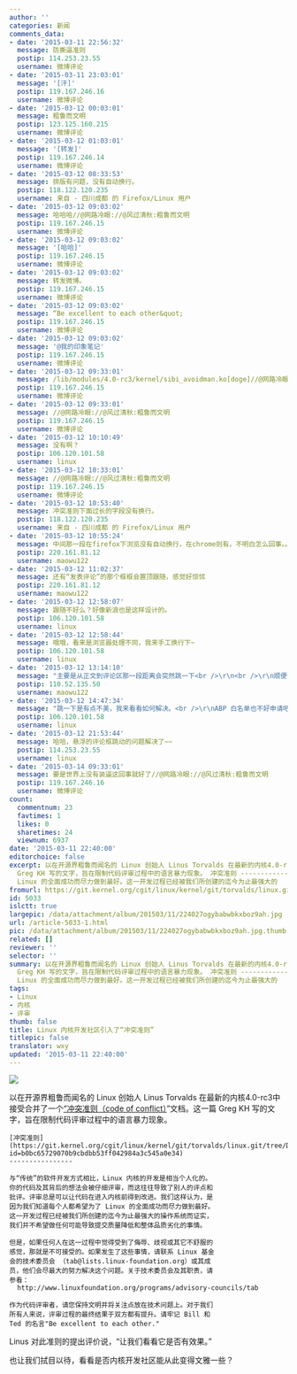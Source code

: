 ```yaml
---
author: ''
categories: 新闻
comments_data:
- date: '2015-03-11 22:56:32'
  message: 防撕逼准则
  postip: 114.253.23.55
  username: 微博评论
- date: '2015-03-11 23:03:01'
  message: '[汗]'
  postip: 119.167.246.16
  username: 微博评论
- date: '2015-03-12 00:03:01'
  message: 粗鲁而文明
  postip: 123.125.160.215
  username: 微博评论
- date: '2015-03-12 01:03:01'
  message: '[转发]'
  postip: 119.167.246.14
  username: 微博评论
- date: '2015-03-12 08:33:53'
  message: 排版有问题，没有自动换行。
  postip: 118.122.120.235
  username: 来自 - 四川成都 的 Firefox/Linux 用户
- date: '2015-03-12 09:03:02'
  message: 哈哈哈//@网路冷眼://@风过清秋:粗鲁而文明
  postip: 119.167.246.15
  username: 微博评论
- date: '2015-03-12 09:03:02'
  message: '[哈哈]'
  postip: 119.167.246.15
  username: 微博评论
- date: '2015-03-12 09:03:02'
  message: 转发微博。
  postip: 119.167.246.15
  username: 微博评论
- date: '2015-03-12 09:03:02'
  message: “Be excellent to each other&quot;
  postip: 119.167.246.15
  username: 微博评论
- date: '2015-03-12 09:03:02'
  message: '@我的印象笔记'
  postip: 119.167.246.15
  username: 微博评论
- date: '2015-03-12 09:33:01'
  message: /lib/modules/4.0-rc3/kernel/sibi_avoidman.ko[doge]//@网路冷眼://@风过清秋:粗鲁而文明
  postip: 119.167.246.15
  username: 微博评论
- date: '2015-03-12 09:33:01'
  message: //@网路冷眼://@风过清秋:粗鲁而文明
  postip: 119.167.246.15
  username: 微博评论
- date: '2015-03-12 10:10:49'
  message: 没有啊？
  postip: 106.120.101.58
  username: linux
- date: '2015-03-12 10:33:01'
  message: //@网路冷眼://@风过清秋:粗鲁而文明
  postip: 119.167.246.15
  username: 微博评论
- date: '2015-03-12 10:53:40'
  message: 冲突准则下面过长的字段没有换行。
  postip: 118.122.120.235
  username: 来自 - 四川成都 的 Firefox/Linux 用户
- date: '2015-03-12 10:55:24'
  message: 中间那一段在firefox下浏览没有自动换行，在chrome则有，不明白怎么回事。。。
  postip: 220.161.81.12
  username: maowu122
- date: '2015-03-12 11:02:37'
  message: 还有“发表评论”的那个框框会置顶跟随，感觉好惊怵
  postip: 220.161.81.12
  username: maowu122
- date: '2015-03-12 12:58:07'
  message: 跟随不好么？好像新浪也是这样设计的。
  postip: 106.120.101.58
  username: linux
- date: '2015-03-12 12:58:44'
  message: 哦哦，看来是浏览器处理不同，我来手工换行下~
  postip: 106.120.101.58
  username: linux
- date: '2015-03-12 13:14:10'
  message: "主要是从正文到评论区那一段距离会突然跳一下<br />\r\n<br />\r\n顺便说个题外话,这个网站的广告被ABP屏蔽了,不去申请白名单么?"
  postip: 110.52.135.50
  username: maowu122
- date: '2015-03-12 14:47:34'
  message: "跳一下是有点不美，我来看看如何解决。<br />\r\nABP 白名单也不好申请吧？"
  postip: 106.120.101.58
  username: linux
- date: '2015-03-12 21:53:44'
  message: 哈哈，悬浮的评论框跳动的问题解决了~~
  postip: 114.253.23.55
  username: linux
- date: '2015-03-14 09:33:01'
  message: 要是世界上没有装逼这回事就好了//@网路冷眼://@风过清秋:粗鲁而文明
  postip: 119.167.246.16
  username: 微博评论
count:
  commentnum: 23
  favtimes: 1
  likes: 0
  sharetimes: 24
  viewnum: 6937
date: '2015-03-11 22:40:00'
editorchoice: false
excerpt: 以在开源界粗鲁而闻名的 Linux 创始人 Linus Torvalds 在最新的内核4.0-rc3中接受合并了一个冲突准则（code of conflict）文档。这一篇
  Greg KH 写的文字，旨在限制代码评审过程中的语言暴力现象。 冲突准则 ---------------- 与传统的软件开发方式相比，Linux 内核的开发是相当个人化的。你的代码及其背后的想法会被仔细评审，而这往往导致了别人的评点和批评。评审总是可以让代码在进入内核前得到改进。我们这样认为，是因为我们知道每个人都希望为了
  Linux 的全面成功而尽力做到最好。这一开发过程已经被我们所创建的迄今为止最强大的
fromurl: https://git.kernel.org/cgit/linux/kernel/git/torvalds/linux.git/commit/?id=b0bc65729070b9cbdbb53ff042984a3c545a0e34
id: 5033
islctt: true
largepic: /data/attachment/album/201503/11/224027ogybabwbkxboz9ah.jpg
url: /article-5033-1.html
pic: /data/attachment/album/201503/11/224027ogybabwbkxboz9ah.jpg.thumb.jpg
related: []
reviewer: ''
selector: ''
summary: 以在开源界粗鲁而闻名的 Linux 创始人 Linus Torvalds 在最新的内核4.0-rc3中接受合并了一个冲突准则（code of conflict）文档。这一篇
  Greg KH 写的文字，旨在限制代码评审过程中的语言暴力现象。 冲突准则 ---------------- 与传统的软件开发方式相比，Linux 内核的开发是相当个人化的。你的代码及其背后的想法会被仔细评审，而这往往导致了别人的评点和批评。评审总是可以让代码在进入内核前得到改进。我们这样认为，是因为我们知道每个人都希望为了
  Linux 的全面成功而尽力做到最好。这一开发过程已经被我们所创建的迄今为止最强大的
tags:
- Linux
- 内核
- 评审
thumb: false
title: Linux 内核开发社区引入了“冲突准则”
titlepic: false
translator: wxy
updated: '2015-03-11 22:40:00'
---
```


![](/data/attachment/album/201503/11/224027ogybabwbkxboz9ah.jpg)


以在开源界粗鲁而闻名的 Linux 创始人 Linus Torvalds 在最新的内核4.0-rc3中接受合并了一个[“冲突准则（code of conflict）](https://git.kernel.org/cgit/linux/kernel/git/torvalds/linux.git/commit/?id=b0bc65729070b9cbdbb53ff042984a3c545a0e34)”文档。这一篇 Greg KH 写的文字，旨在限制代码评审过程中的语言暴力现象。



```
[冲突准则](https://git.kernel.org/cgit/linux/kernel/git/torvalds/linux.git/tree/Documentation/CodeOfConflict?id=b0bc65729070b9cbdbb53ff042984a3c545a0e34)
----------------

与“传统”的软件开发方式相比，Linux 内核的开发是相当个人化的。  
你的代码及其背后的想法会被仔细评审，而这往往导致了别人的评点和  
批评。评审总是可以让代码在进入内核前得到改进。我们这样认为，是  
因为我们知道每个人都希望为了 Linux 的全面成功而尽力做到最好。  
这一开发过程已经被我们所创建的迄今为止最强大的操作系统而证实，  
我们并不希望做任何可能导致提交质量降低和整体品质劣化的事情。  
  
但是，如果任何人在这一过程中觉得受到了侮辱、歧视或其它不舒服的  
感觉，那就是不可接受的。如果发生了这些事情，请联系 Linux 基金  
会的技术委员会 （tab@lists.linux-foundation.org）或其成  
员，他们会尽最大的努力解决这个问题。关于技术委员会及其职责，请  
参看： 
  http://www.linuxfoundation.org/programs/advisory-councils/tab

作为代码评审者，请您保持文明并将关注点放在技术问题上。对于我们  
所有人来说，评审过程的最终结果于双方都有提升。请牢记 Bill 和   
Ted 的名言"Be excellent to each other."
```

Linus 对此准则的提出评价说，“让我们看看它是否有效果。”


也让我们拭目以待，看看是否内核开发社区能从此变得文雅一些？
